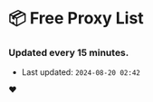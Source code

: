 # :package: Free Proxy List
### Updated every 15 minutes.

- Last updated: `2024-08-20 02:42`

:heart:
